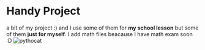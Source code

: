 # Handy Project
a bit of my project :)
and I use some of them for **my school lesson** but some of them **just for myself**.
I add math files beacause I have math exam soon :D
![pythocat](https://octodex.github.com/images/pythocat.png)